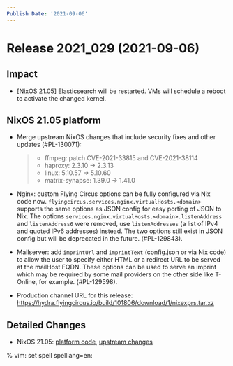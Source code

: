 ```yaml
---
Publish Date: '2021-09-06'
---
```


# Release 2021_029 (2021-09-06)

## Impact

- \[NixOS 21.05\] Elasticsearch will be restarted. VMs will schedule a reboot to activate the changed kernel.

## NixOS 21.05 platform

- Merge upstream NixOS changes that include security fixes and other updates (#PL-130071):

  > - ffmpeg: patch CVE-2021-33815 and CVE-2021-38114
  > - haproxy: 2.3.10 -> 2.3.13
  > - linux: 5.10.57 -> 5.10.60
  > - matrix-synapse: 1.39.0 -> 1.41.0

- Nginx: custom Flying Circus options can be fully configured
  via Nix code now. `flyingcircus.services.nginx.virtualHosts.<domain>`
  supports the same options as JSON config for easy porting of JSON to Nix.
  The options `services.nginx.virtualHosts.<domain>.listenAddress` and
  `listenAddress6` were removed, use `listenAddresses`
  (a list of IPv4 and quoted IPv6 addresses) instead.
  The two options still exist in JSON config but will be deprecated in the
  future. (#PL-129843).

- Mailserver: add `imprintUrl` and `imprintText` (config.json or via Nix code)
  to allow the user to specify either HTML or a redirect URL
  to be served at the mailHost FQDN. These options can be used to serve an imprint which
  may be required by some mail providers on the other side like T-Online, for example.
  (#PL-129598).

- Production channel URL for this release: <https://hydra.flyingcircus.io/build/101806/download/1/nixexprs.tar.xz>

## Detailed Changes

- NixOS 21.05: [platform code](https://github.com/flyingcircusio/fc-nixos/compare/fc/r2021_028/21.05...a6001ad3e6e73c0ea9f3ee1aab1499ba5e1b13de),
  [upstream changes](https://github.com/NixOS/nixpkgs/compare/97c5d0cbe76901da0135b05cdbdfc5b068a7942c...74d017edb6717ad76d38edc02ad3210d4ad66b96)

% vim: set spell spelllang=en:
